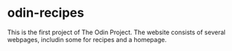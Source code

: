 # odin-recipes

This is the first project of The Odin Project.
The website consists of several webpages, includin some for recipes
and a homepage.
